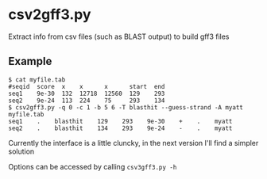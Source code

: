 # csv2gff3.py

Extract info from csv files (such as BLAST output) to build gff3 files

## Example

```
$ cat myfile.tab
#seqid  score  x    x      x      start  end
seq1    9e-30  132  12718  12560  129    293
seq2    9e-24  113  224    75     293    134
$ csv2gff3.py -q 0 -c 1 -b 5 6 -T blasthit --guess-strand -A myatt myfile.tab
seq1    .    blasthit    129    293    9e-30    +    .    myatt
seq2    .    blasthit    134    293    9e-24    -    .    myatt
```

Currently the interface is a little cluncky, in the next version I'll find a simpler solution

Options can be accessed by calling `csv3gff3.py -h`
